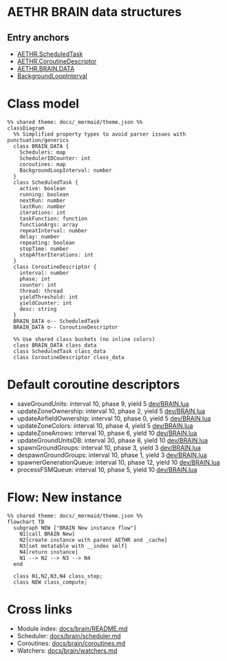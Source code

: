 # AETHR BRAIN data structures

## Entry anchors
- [AETHR.ScheduledTask](https://github.com/Gh0st352/AETHR/blob/main/dev/BRAIN.lua#L22)
- [AETHR.CoroutineDescriptor](https://github.com/Gh0st352/AETHR/blob/main/dev/BRAIN.lua#L37)
- [AETHR.BRAIN.DATA](https://github.com/Gh0st352/AETHR/blob/main/dev/BRAIN.lua#L52)
- [BackgroundLoopInterval](https://github.com/Gh0st352/AETHR/blob/main/dev/BRAIN.lua#L149)

# Class model

```mermaid
%% shared theme: docs/_mermaid/theme.json %%
classDiagram
  %% Simplified property types to avoid parser issues with punctuation/generics
  class BRAIN_DATA {
    Schedulers: map
    SchedulerIDCounter: int
    coroutines: map
    BackgroundLoopInterval: number
  }
  class ScheduledTask {
    active: boolean
    running: boolean
    nextRun: number
    lastRun: number
    iterations: int
    taskFunction: function
    functionArgs: array
    repeatInterval: number
    delay: number
    repeating: boolean
    stopTime: number
    stopAfterIterations: int
  }
  class CoroutineDescriptor {
    interval: number
    phase: int
    counter: int
    thread: thread
    yieldThreshold: int
    yieldCounter: int
    desc: string
  }
  BRAIN_DATA o-- ScheduledTask
  BRAIN_DATA o-- CoroutineDescriptor

  %% Use shared class buckets (no inline colors)
  class BRAIN_DATA class_data
  class ScheduledTask class_data
  class CoroutineDescriptor class_data
```

# Default coroutine descriptors
- saveGroundUnits: interval 10, phase 9, yield 5 [dev/BRAIN.lua](https://github.com/Gh0st352/AETHR/blob/main/dev/BRAIN.lua#L58)
- updateZoneOwnership: interval 10, phase 2, yield 5 [dev/BRAIN.lua](https://github.com/Gh0st352/AETHR/blob/main/dev/BRAIN.lua#L67)
- updateAirfieldOwnership: interval 10, phase 0, yield 5 [dev/BRAIN.lua](https://github.com/Gh0st352/AETHR/blob/main/dev/BRAIN.lua#L76)
- updateZoneColors: interval 10, phase 4, yield 5 [dev/BRAIN.lua](https://github.com/Gh0st352/AETHR/blob/main/dev/BRAIN.lua#L85)
- updateZoneArrows: interval 10, phase 6, yield 10 [dev/BRAIN.lua](https://github.com/Gh0st352/AETHR/blob/main/dev/BRAIN.lua#L94)
- updateGroundUnitsDB: interval 30, phase 8, yield 10 [dev/BRAIN.lua](https://github.com/Gh0st352/AETHR/blob/main/dev/BRAIN.lua#L103)
- spawnGroundGroups: interval 10, phase 3, yield 3 [dev/BRAIN.lua](https://github.com/Gh0st352/AETHR/blob/main/dev/BRAIN.lua#L112)
- despawnGroundGroups: interval 10, phase 1, yield 3 [dev/BRAIN.lua](https://github.com/Gh0st352/AETHR/blob/main/dev/BRAIN.lua#L121)
- spawnerGenerationQueue: interval 10, phase 12, yield 10 [dev/BRAIN.lua](https://github.com/Gh0st352/AETHR/blob/main/dev/BRAIN.lua#L130)
- processFSMQueue: interval 10, phase 5, yield 10 [dev/BRAIN.lua](https://github.com/Gh0st352/AETHR/blob/main/dev/BRAIN.lua#L139)

# Flow: New instance

```mermaid
%% shared theme: docs/_mermaid/theme.json %%
flowchart TB
  subgraph NEW ["BRAIN New instance flow"]
    N1[call BRAIN New]
    N2[create instance with parent AETHR and _cache]
    N3[set metatable with __index self]
    N4[return instance]
    N1 --> N2 --> N3 --> N4
  end

  class N1,N2,N3,N4 class_step;
  class NEW class_compute;
```

# Cross links
- Module index: [docs/brain/README.md](docs/brain/README.md)
- Scheduler: [docs/brain/scheduler.md](docs/brain/scheduler.md)
- Coroutines: [docs/brain/coroutines.md](docs/brain/coroutines.md)
- Watchers: [docs/brain/watchers.md](docs/brain/watchers.md)